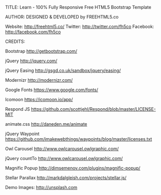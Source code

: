 TITLE: 
Learn - 100% Fully Responsive Free HTML5 Bootstrap Template

AUTHOR:
DESIGNED & DEVELOPED by FREEHTML5.co

Website: http://freehtml5.co/
Twitter: http://twitter.com/fh5co
Facebook: http://facebook.com/fh5co


CREDITS:

Bootstrap
http://getbootstrap.com/

jQuery
http://jquery.com/

jQuery Easing
http://gsgd.co.uk/sandbox/jquery/easing/

Modernizr
http://modernizr.com/

Google Fonts
https://www.google.com/fonts/

Icomoon
https://icomoon.io/app/

Respond JS
https://github.com/scottjehl/Respond/blob/master/LICENSE-MIT

animate.css
http://daneden.me/animate

jQuery Waypoint
https://github.com/imakewebthings/waypoints/blog/master/licenses.txt

Owl Carousel
http://www.owlcarousel.owlgraphic.com/

jQuery countTo
http://www.owlcarousel.owlgraphic.com/

Magnific Popup
http://dimsemenov.com/plugins/magnific-popup/

Stellar Parallax
http://markdalgleish.com/projects/stellar.js/

Demo Images:
http://unsplash.com
